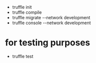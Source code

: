 - truffle init
- truffle compile
- truffle migrate --network development
- truffle console --network development

# for testing purposes
- truffle test